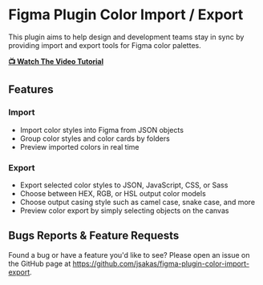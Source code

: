 # Figma Plugin Color Import / Export

This plugin aims to help design and development teams stay in sync by providing
import and export tools for Figma color palettes.

**[📺 Watch The Video
Tutorial](https://www.loom.com/share/202ecf92083e4d5788a7522d5fb3004d)**

## Features

### Import

- Import color styles into Figma from JSON objects
- Group color styles and color cards by folders
- Preview imported colors in real time

### Export

- Export selected color styles to JSON, JavaScript, CSS, or Sass
- Choose between HEX, RGB, or HSL output color models
- Choose output casing style such as camel case, snake case, and more
- Preview color export by simply selecting objects on the canvas

## Bugs Reports & Feature Requests

Found a bug or have a feature you'd like to see? Please open an issue on the
GitHub page at https://github.com/jsakas/figma-plugin-color-import-export.
